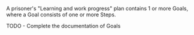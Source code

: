 A prisoner's "Learning and work progress" plan contains 1 or more Goals, where a Goal consists of one or more Steps.

TODO - Complete the documentation of Goals
